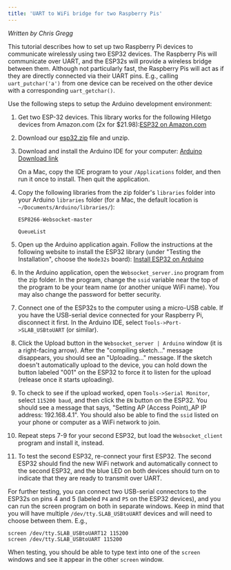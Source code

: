 ```yaml
---
title: 'UART to WiFi bridge for two Raspberry Pis'
---
```


*Written by Chris Gregg*

This tutorial describes how to set up two Raspberry Pi devices to communicate wirelessly
using two ESP32 devices. The Raspberry Pis will communicate over UART, and the ESP32s will
provide a wireless bridge between them. Although not particularly fast, the Raspberry Pis
will act as if they are directly connected via their UART pins. E.g., calling 
`uart_putchar('a')` from one device can be received on the other device with a
corresponding `uart_getchar()`.

Use the following steps to setup the Arduino development environment:

1. Get two ESP-32 devices. This library works for the following Hiletgo devices from Amazon.com (2x for $21.98):[ESP32 on Amazon.com](https://www.amazon.com/HiLetgo-ESP-WROOM-32-Development-Microcontroller-Integrated/dp/B0718T232Z/ref=sr_1_2_sspa)

2. Download our [esp32.zip](/guides/extras/esp32.zip) file and unzip.

3. Download and install the Arduino IDE for your computer: [Arduino Download link](https://www.arduino.cc/en/Main/Software)
    
    On a Mac, copy the IDE program to your `/Applications` folder, and then run it once to install. Then quit the application.

4. Copy the following libraries from the zip folder's `libraries` folder into your Arduino `libraries` folder (for a Mac, the default location is `~/Documents/Arduino/libraries/`):

   `ESP8266-Websocket-master`

   `QueueList`

5. Open up the Arduino application again. Follow the instructions at the following website to install the ESP32 library (under "Testing the Installation", choose the `Node32s` board): [Install ESP32 on Arduino](https://randomnerdtutorials.com/installing-the-esp32-board-in-arduino-ide-mac-and-linux-instructions/)

6. In the Arduino application, open the `Websocket_server.ino` program from the zip folder. In the program, change the `ssid` variable near the top of the program to be your team name (or another unique WiFi name). You may also change the password for better security.

7. Connect one of the ESP32s to the computer using a micro-USB cable. If you have the USB-serial device connected for your Raspberry Pi, disconnect it first. In the Arduino IDE, select `Tools->Port->SLAB_USBtoUART` (or similar).

8. Click the Upload button in the `Websocket_server | Arduino` window (it is a right-facing arrow). After the "compiling sketch..." message disappears, you should see an "Uploading..." message. If the sketch doesn't automatically upload to the device, you can hold down the button labeled "001" on the ESP32 to force it to listen for the upload (release once it starts uploading).

9. To check to see if the upload worked, open `Tools->Serial Monitor`, select `115200 baud`, and then click the `EN` button on the ESP32. You should see a message that says, "Setting AP (Access Point)_AP IP address: 192.168.4.1". You should also be able to find the `ssid` listed on your phone or computer as a WiFi network to join.

10. Repeat steps 7-9 for your second ESP32, but load the `Websocket_client` program and install it, instead.

11. To test the second ESP32, re-connect your first ESP32. The second ESP32 should find the new WiFi network and automatically connect to the second ESP32, and the blue LED on both devices should turn on to indicate that they are ready to transmit over UART.

For further testing, you can connect two USB-serial connectors to the ESP32s on pins 4 and 5 (labeled `P4` and `P5` on the ESP32 devices), and you can run the screen program on both in separate windows. Keep in mind that you will have multiple `/dev/tty.SLAB_USBtoUART` devices and will need to choose between them. E.g.,

    screen /dev/tty.SLAB_USBtoUART12 115200
    screen /dev/tty.SLAB_USBtoUART 115200

When testing, you should be able to type text into one of the `screen` windows and see it appear in the other `screen` window.
